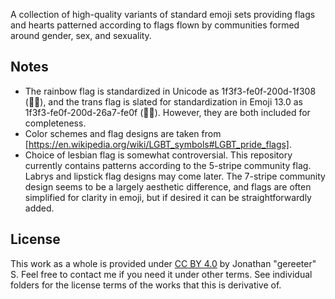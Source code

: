 A collection of high-quality variants of standard emoji sets providing flags and hearts patterned according to flags flown by communities formed around gender, sex, and sexuality.

## Notes

- The rainbow flag is standardized in Unicode as 1f3f3-fe0f-200d-1f308 (🏳️‍🌈), and the trans flag is slated for standardization in Emoji 13.0 as 1f3f3-fe0f-200d-26a7-fe0f (🏳️‍⚧️). However, they are both included for completeness.
- Color schemes and flag designs are taken from [https://en.wikipedia.org/wiki/LGBT_symbols#LGBT_pride_flags].
- Choice of lesbian flag is somewhat controversial. This repository currently contains patterns according to the 5-stripe community flag. Labrys and lipstick flag designs may come later. The 7-stripe community design seems to be a largely aesthetic difference, and flags are often simplified for clarity in emoji, but if desired it can be straightforwardly added.

## License

This work as a whole is provided under [CC BY 4.0](https://creativecommons.org/licenses/by/4.0/) by Jonathan "gereeter" S. Feel free to contact me if you need it under other terms. See individual folders for the license terms of the works that this is derivative of.
